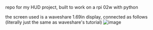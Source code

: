 repo for my HUD project, built to work on a rpi 02w with python

the screen used is a waveshare 1.69in display, connected as follows
(literally just the same as waveshare's tutorial)
![image](https://github.com/nerdwithcomputers/headsup/assets/75284782/4441d3a0-973f-420a-9d65-885f128d413b)

